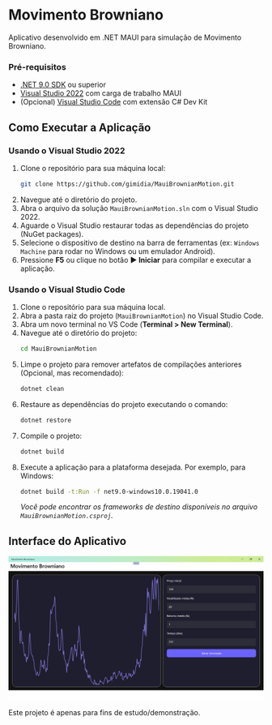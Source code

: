 # Movimento Browniano

Aplicativo desenvolvido em .NET MAUI para simulação de Movimento Browniano.

### Pré-requisitos

- [.NET 9.0 SDK](https://dotnet.microsoft.com/download/dotnet/9.0) ou superior
- [Visual Studio 2022](https://visualstudio.microsoft.com/vs/) com carga de trabalho MAUI
- (Opcional) [Visual Studio Code](https://code.visualstudio.com/) com extensão C# Dev Kit

## Como Executar a Aplicação

### Usando o Visual Studio 2022

1.  Clone o repositório para sua máquina local:
    ```bash
    git clone https://github.com/gimidia/MauiBrownianMotion.git
    ```
2.  Navegue até o diretório do projeto.
3.  Abra o arquivo da solução `MauiBrownianMotion.sln` com o Visual Studio 2022.
4.  Aguarde o Visual Studio restaurar todas as dependências do projeto (NuGet packages).
5.  Selecione o dispositivo de destino na barra de ferramentas (ex: `Windows Machine` para rodar no Windows ou um emulador Android).
6.  Pressione **F5** ou clique no botão **▶ Iniciar** para compilar e executar a aplicação.

### Usando o Visual Studio Code

1.  Clone o repositório para sua máquina local.
2.  Abra a pasta raiz do projeto (`MauiBrownianMotion`) no Visual Studio Code.
3.  Abra um novo terminal no VS Code (**Terminal > New Terminal**).
4.  Navegue até o diretório do projeto:
    ```bash
    cd MauiBrownianMotion
    ```
5.  Limpe o projeto para remover artefatos de compilações anteriores (Opcional, mas recomendado):
    ```bash
    dotnet clean
    ```
6.  Restaure as dependências do projeto executando o comando:
    ```bash
    dotnet restore
    ```
7.  Compile o projeto:
    ```bash
    dotnet build
    ```
8.  Execute a aplicação para a plataforma desejada. Por exemplo, para Windows:
    ```bash
    dotnet build -t:Run -f net9.0-windows10.0.19041.0
    ```
    *Você pode encontrar os frameworks de destino disponíveis no arquivo `MauiBrownianMotion.csproj`.*


## Interface do Aplicativo

![Tela do Aplicativo](TelaMobimentoBrowniano.jpg)

Este projeto é apenas para fins de estudo/demonstração.
